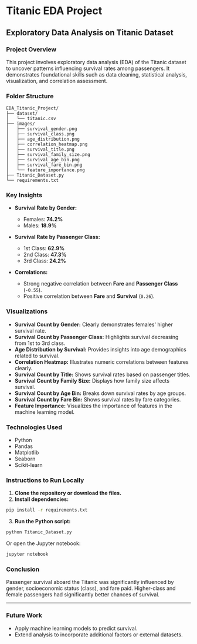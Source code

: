 # Titanic EDA Project

## Exploratory Data Analysis on Titanic Dataset

### Project Overview
This project involves exploratory data analysis (EDA) of the Titanic dataset to uncover patterns influencing survival rates among passengers. It demonstrates foundational skills such as data cleaning, statistical analysis, visualization, and correlation assessment.

###  Folder Structure

```
EDA_Titanic_Project/
├── dataset/
│   └── titanic.csv
├── images/
│   ├── survival_gender.png
│   ├── survival_class.png
│   ├── age_distribution.png
│   ├── correlation_heatmap.png
│   ├── survival_title.png
│   ├── survival_family_size.png
│   ├── survival_age_bin.png
│   ├── survival_fare_bin.png
│   └── feature_importance.png
├── Titanic_Dataset.py
└── requirements.txt
```

###  Key Insights

- **Survival Rate by Gender:**
  - Females: **74.2%**
  - Males: **18.9%**

- **Survival Rate by Passenger Class:**
  - 1st Class: **62.9%**
  - 2nd Class: **47.3%**
  - 3rd Class: **24.2%**

- **Correlations:**
  - Strong negative correlation between **Fare** and **Passenger Class** (`-0.55`).
  - Positive correlation between **Fare** and **Survival** (`0.26`).

###  Visualizations

- **Survival Count by Gender:** Clearly demonstrates females' higher survival rate.
- **Survival Count by Passenger Class:** Highlights survival decreasing from 1st to 3rd class.
- **Age Distribution by Survival:** Provides insights into age demographics related to survival.
- **Correlation Heatmap:** Illustrates numeric correlations between features clearly.
- **Survival Count by Title:** Shows survival rates based on passenger titles.
- **Survival Count by Family Size:** Displays how family size affects survival.
- **Survival Count by Age Bin:** Breaks down survival rates by age groups.
- **Survival Count by Fare Bin:** Shows survival rates by fare categories.
- **Feature Importance:** Visualizes the importance of features in the machine learning model.

###  Technologies Used

- Python
- Pandas
- Matplotlib
- Seaborn
- Scikit-learn

###  Instructions to Run Locally

1. **Clone the repository or download the files.**
2. **Install dependencies:**

```bash
pip install -r requirements.txt
```

3. **Run the Python script:**

```bash
python Titanic_Dataset.py
```

Or open the Jupyter notebook:

```bash
jupyter notebook
```

###  Conclusion

Passenger survival aboard the Titanic was significantly influenced by gender, socioeconomic status (class), and fare paid. Higher-class and female passengers had significantly better chances of survival.

---

###  Future Work

- Apply machine learning models to predict survival.
- Extend analysis to incorporate additional factors or external datasets.
